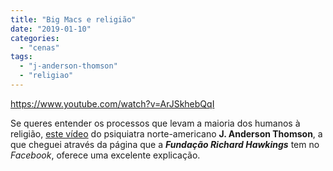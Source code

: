 ```yaml
---
title: "Big Macs e religião"
date: "2019-01-10"
categories: 
  - "cenas"
tags: 
  - "j-anderson-thomson"
  - "religiao"
---
```


https://www.youtube.com/watch?v=ArJSkhebQqI

Se queres entender os processos que levam a maioria dos humanos à religião, [este vídeo](https://www.facebook.com/RichardDawkinsFoundation/videos/293911274805607/) do psiquiatra norte-americano **J. Anderson Thomson**, a que cheguei através da página que a **_Fundação Richard Hawkings_** tem no _Facebook_, oferece uma excelente explicação.
